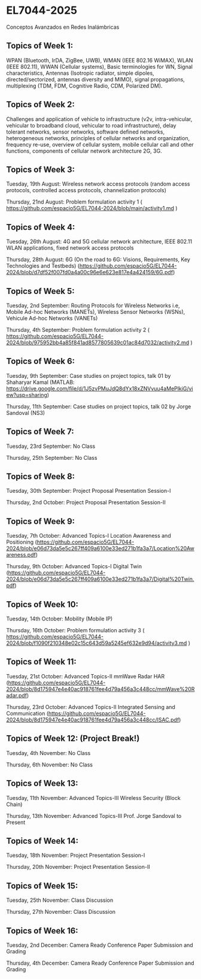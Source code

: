 # EL7044-2025
Conceptos Avanzados en Redes Inalámbricas

## Topics of Week 1:

WPAN (Bluetooth, IrDA, ZigBee, UWB), WMAN (IEEE 802.16 WiMAX), WLAN (IEEE 802.11), WWAN (Cellular systems), Basic terminologies for WN, Signal characteristics, Antennas (Isotropic radiator, simple dipoles, directed/sectorized, antennas diversity and MIMO), signal propagations, multiplexing (TDM, FDM, Cognitive Radio, CDM, Polarized DM).

## Topics of Week 2:

Challenges and application of vehicle to infrastructure (v2v, intra-vehicular, vehicular to broadband cloud, vehicular to road infrastructure), delay tolerant networks, sensor networks, software defined networks, heterogeneous networks, principles of cellular networks and organization, frequency re-use, overview of cellular system, mobile cellular call and other functions, components of cellular network architecture 2G, 3G. 

## Topics of Week 3:

Tuesday, 19th August: Wireless network access protocols (random access protocols, controlled access protocols, channelization protocols)

Thursday, 21nd August: Problem formulation activity 1 ( https://github.com/espacio5G/EL7044-2024/blob/main/activity1.md )

## Topics of Week 4:

Tuesday, 26th August: 4G and 5G cellular network architecture, IEEE 802.11 WLAN applications, fixed network access protocols

Thursday, 28th August: 6G (On the road to 6G: Visions, Requirements, Key Technologies and Testbeds) (https://github.com/espacio5G/EL7044-2024/blob/d7df52f007fd0a4a00c96e6e623e817e4a424159/6G.pdf)

## Topics of Week 5:

Tuesday, 2nd September: Routing Protocols for Wireless Networks i.e, Mobile Ad-hoc Networks (MANETs), Wireless Sensor Networks (WSNs), Vehicule Ad-hoc Networks (VANETs)

Thursday, 4th September: Problem formulation activity 2 ( https://github.com/espacio5G/EL7044-2024/blob/975952bb4a85f841ad8577805639c01ac84d7032/activity2.md )

## Topics of Week 6:

Tuesday, 9th September: Case studies on project topics, talk 01 by Shaharyar Kamal (MATLAB: https://drive.google.com/file/d/1J5zvPMuJdQ8dYx18xZNVvuu4aMePlkiG/view?usp=sharing) 

Thursday, 11th September: Case studies on project topics, talk 02 by Jorge Sandoval (NS3)

## Topics of Week 7:

Tuesday, 23rd September: No Class

Thursday, 25th September: No Class

## Topics of Week 8:

Tuesday, 30th September: Project Proposal Presentation Session-I

Thursday, 2nd October: Project Proposal Presentation Session-II

## Topics of Week 9:

Tuesday, 7th October: Advanced Topics-I Location Awareness and Positioning (https://github.com/espacio5G/EL7044-2024/blob/e06d73da5e5c267ff409a6100e33ed271b1fa3a7/Location%20Awareness.pdf)

Thursday, 9th October: Advanced Topics-I Digital Twin (https://github.com/espacio5G/EL7044-2024/blob/e06d73da5e5c267ff409a6100e33ed271b1fa3a7/Digital%20Twin.pdf)

## Topics of Week 10:

Tuesday, 14th October: Mobility (Mobile IP)

Thursday, 16th October: Problem formulation activity 3 ( https://github.com/espacio5G/EL7044-2024/blob/f1090f210348e02c15c643d59a5245ef632e9d94/activity3.md )

## Topics of Week 11:

Tuesday, 21st October: Advanced Topics-II mmWave Radar HAR (https://github.com/espacio5G/EL7044-2024/blob/8d175947e4e40ac918761fee4d79a456a3c448cc/mmWave%20Radar.pdf)

Thursday, 23rd October: Advanced Topics-II Integrated Sensing and Communication (https://github.com/espacio5G/EL7044-2024/blob/8d175947e4e40ac918761fee4d79a456a3c448cc/ISAC.pdf)

## Topics of Week 12: (Project Break!)

Tuesday, 4th November: No Class

Thursday, 6th November: No Class

## Topics of Week 13:

Tuesday, 11th November: Advanced Topics-III Wireless Security (Block Chain)

Thursday, 13th November: Advanced Topics-III Prof. Jorge Sandoval to Present

## Topics of Week 14:

Tuesday, 18th November: Project Presentation Session-I

Thursday, 20th November: Project Presentation Session-II

## Topics of Week 15:

Tuesday, 25th November: Class Discussion

Thursday, 27th November: Class Discussion

## Topics of Week 16:

Tuesday, 2nd December: Camera Ready Conference Paper Submission and Grading

Thursday, 4th December: Camera Ready Conference Paper Submission and Grading





